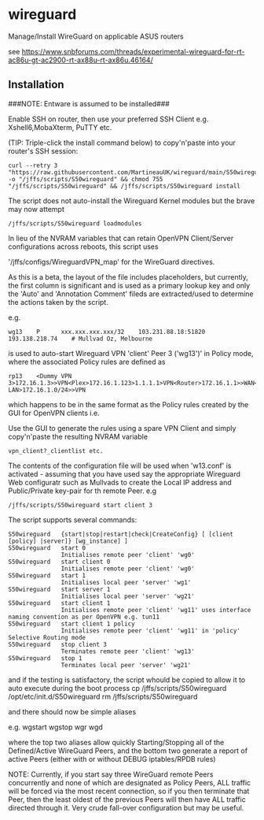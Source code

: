# wireguard
Manage/Install WireGuard on applicable ASUS routers

see https://www.snbforums.com/threads/experimental-wireguard-for-rt-ac86u-gt-ac2900-rt-ax88u-rt-ax86u.46164/

## Installation ##

###NOTE: Entware is assumed to be installed###

Enable SSH on router, then use your preferred SSH Client e.g. Xshell6,MobaXterm, PuTTY etc.

(TIP: Triple-click the install command below) to copy'n'paste into your router's SSH session:
    
    curl --retry 3 "https://raw.githubusercontent.com/MartineauUK/wireguard/main/S50wireguard" -o "/jffs/scripts/S50wireguard" && chmod 755 "/jffs/scripts/S50wireguard" && /jffs/scripts/S50wireguard install


The script does not auto-install the Wireguard Kernel modules but the brave may now attempt
     
    /jffs/scripts/S50wireguard loadmodules

In lieu of the NVRAM variables that can retain OpenVPN Client/Server configurations across reboots, this script uses 

'/jffs/configs/WireguardVPN_map' for the WireGuard directives.

As this is a beta, the layout of the file includes placeholders, but currently, the first column is significant and is used as a primary lookup key and only the 'Auto' and 'Annotation Comment' fileds are extracted/used to determine the actions taken by the script.

e.g.

    wg13    P      xxx.xxx.xxx.xxx/32    103.231.88.18:51820    193.138.218.74    # Mullvad Oz, Melbourne

is used to auto-start Wireguard VPN 'client' Peer 3 ('wg13')' in Policy mode, where the associated Policy rules are defined as

    rp13    <Dummy VPN 3>172.16.1.3>>VPN<Plex>172.16.1.123>1.1.1.1>VPN<Router>172.16.1.1>>WAN<All LAN>172.16.1.0/24>>VPN

which happens to be in the same format as the Policy rules created by the GUI for OpenVPN clients i.e.

Use the GUI to generate the rules using a spare VPN Client and simply copy'n'paste the resulting NVRAM variable

    vpn_client?_clientlist etc.
    
The contents of the configuration file will be used when 'w13.conf' is activated - assuming that you have used say the appropriate Wireguard Web configuratr such as Mullvads to create the Local IP address and Public/Private key-pair for th remote Peer.
 e.g
 
    /jffs/scripts/S50wireguard start client 3
    
 The script supports several commands:
    
    S50wireguard   {start|stop|restart|check|CreateConfig} [ [client [policy] |server]} [wg_instance] ]
    S50wireguard   start 0
                   Initialises remote peer 'client' 'wg0'
    S50wireguard   start client 0
                   Initialises remote peer 'client' 'wg0'
    S50wireguard   start 1
                   Initialises local peer 'server' 'wg1'
    S50wireguard   start server 1
                   Initialises local peer 'server' 'wg21'
    S50wireguard   start client 1
                   Initialises remote peer 'client' 'wg11' uses interface naming convention as per OpenVPN e.g. tun11
    S50wireguard   start client 1 policy
                   Initialises remote peer 'client' 'wg11' in 'policy' Selective Routing mode
    S50wireguard   stop client 3
                   Terminates remote peer 'client' 'wg13'
    S50wireguard   stop 1
                   Terminates local peer 'server' 'wg21'
                 
and if the testing is satisfactory, the script whould be copied to allow it to auto execute during the boot process
    cp /jffs/scripts/S50wireguard /opt/etc/init.d/S50wireguard
    rm /jffs/scripts/S50wireguard
    
and there should now be simple aliases

e.g.
    wgstart
    wgstop
    wgr
    wgd
    
where the top two aliases allow quickly Starting/Stopping all of the Defined/Active WireGuard Peers, and the bottom two generate a report of active Peers (either with or without DEBUG iptables/RPDB rules)
 
NOTE: Currently, if you start say three WireGuard remote Peers concurrently and none of which are designated as Policy Peers, ALL traffic will be forced via the most recent connection, so if you then terminate that Peer, then the least oldest of the previous Peers will then have ALL traffic directed through it.
Very crude fall-over configuration but may be useful. 



    




    
    
     
